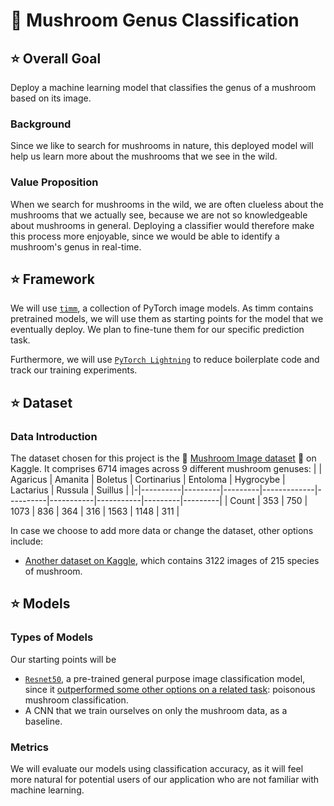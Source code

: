 # :mushroom: Mushroom Genus Classification

## :star: Overall Goal
Deploy a machine learning model that classifies the genus of a mushroom based on its image.

### Background

Since we like to search for mushrooms in nature, this deployed model will help us learn more about the mushrooms that we see in the wild.

### Value Proposition

When we search for mushrooms in the wild, we are often clueless about the mushrooms that we actually see, because we are not so knowledgeable about mushrooms in general. Deploying a classifier would therefore make this process more enjoyable, since we would be able to identify a mushroom's genus in real-time.

## :star: Framework
We will use [`timm`](https://huggingface.co/docs/timm/index), a collection of PyTorch image models. As timm contains pretrained models, we will use them as starting points for the model that we eventually deploy. We plan to fine-tune them for our specific prediction task.

Furthermore, we will use [`PyTorch Lightning`](https://github.com/Lightning-AI/pytorch-lightning) to reduce boilerplate code and track our training experiments.

## :star: Dataset
### Data Introduction
The dataset chosen for this project is the :mushroom: [Mushroom Image dataset](https://www.kaggle.com/datasets/maysee/mushrooms-classification-common-genuss-images) :mushroom: on Kaggle. It comprises 6714 images across 9 different mushroom genuses:
|  | Agaricus | Amanita | Boletus | Cortinarius | Entoloma | Hygrocybe | Lactarius | Russula | Suillus |
|-|----------|---------|---------|-------------|----------|-----------|-----------|---------|---------|
| Count | 353 | 750 | 1073 | 836 | 364 | 316 | 1563 | 1148 | 311 |

In case we choose to add more data or change the dataset, other options include:
- [Another dataset on Kaggle](https://www.kaggle.com/datasets/daniilonishchenko/mushrooms-images-classification-215), which contains 3122 images of 215 species of mushroom.

## :star: Models

### Types of Models

Our starting points will be
- [`Resnet50`](https://huggingface.co/timm/resnet50.a1_in1k), a pre-trained general purpose image classification model, since it [outperformed some other options on a related task](https://arxiv.org/pdf/2210.10351): poisonous mushroom classification.
- A CNN that we train ourselves on only the mushroom data, as a baseline.

### Metrics

We will evaluate our models using classification accuracy, as it will feel more natural for potential users of our application who are not familiar with machine learning.
